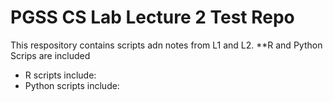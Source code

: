 # PGSS CS Lab Lecture 2 Test Repo
This respository contains scripts adn notes from L1 and L2.
**R and Python Scrips are included
- R scripts include:
- Python scripts include:
